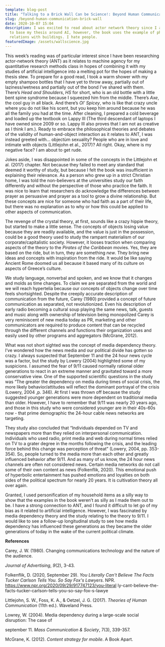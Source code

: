 ```yaml
---
template: blog-post
title: "Talking to a Brick Wall Can be Science!: Beyond Human Communication"
slug: /beyond-human-communication-brick-wall
date: 2020-10-07 15:04
description: I was excited to read about actor network theory since I am hoping
  to base my thesis around AI, however, the book uses the example of physical
  relations with buildings. I hate people.
featuredImage: /assets/wallscience.jpg
---
```

This week’s reading was of particular interest since I have been researching actor-network theory (ANT) as it relates to machine agency for my quantitative research methods class in hopes of combining it with my studies of artificial intelligence into a melting pot for the hopes of making a thesis stew. To prepare for a good read, I took a warm shower with my empty shampoo bottles that I have yet to throw away, partially out of laziness/wetness and partially out of the bond I’ve shared with them. There’s *Head and Shoulders*, *HS* for short, who is an old bottle with a little bent spine syndrome because I squeezed him from the middle. There’s *Axe*, the cool guy in all black. And there’s *Ol’ Spicey*, who is like that crazy uncle where you do not like his scent, but you keep him around because he was all the family you had at the time. After cleaning, I prepared a cold beverage and loaded up the textbook on Lappy III (The third descendant of laptops I have owned since 2009 or so. Lappy III also proves that I am not as creative as I think I am.). Ready to embrace the philosophical theories and debates of the validity of human-and-object interaction as it relates to ANT, I was instead greeted with... objectùm sexuality? People who are in love and intimate with objects (Littlejohn et al., 2017)? All right. Okay, where is my negative face? I am about to get rude.

Jokes aside, I was disappointed in some of the concepts in the Littlejohn et al. (2017) chapter. Not because they failed to meet any standard that deemed it worthy of study, but because I felt the book was insufficient in explaining their relevance. As a person who grew up in a strict Christian home, I was told the non-believers at the universities study our faith differently and without the perspective of those who practice the faith. It was nice to learn that researchers do acknowledge the differences between prayer as persuasive and prayer as a tool to grow a divine relationship. But these concepts are nice for someone who had faith as a part of their life, but there was no explanation as to why or how this could be applied to other aspects of communication.

The revenge of the crystal theory, at first, sounds like a crazy hippie theory, but started to make a little sense. The concepts of objects losing value because they are readily available, and the value is just in the possession, could be a good theory used to study the rampant materialism of our corporate/capitalistic society. However, it looses traction when comparing aspects of the theory to the *Pirates of the Caribbean* movies. Yes, they are based on the ride, but in turn, they are something *new*. They bring new ideas and concepts with inspiration from the ride. It would be like saying Ancient Rome doomed us all because it based many of its culture on aspects of Greece’s culture.

We study language, nonverbal and spoken, and we know that it changes and molds as time changes. To claim we are separated from the world and we will reach hypertelia because our concepts of objects change over time feels shortsighted. Despite the creepily accurate description of communication from the future, Carey (1980) provided a concept of future communication as separated, not revolutionized. Even his description of early radio becoming a cultural soup playing the same news, talk, guests and music along with ownership of television being monopolized Carey is very reminiscent of new media today as PR, marketing and other communicators are required to produce content that can be recycled through the different channels and functions their organization uses and easily used by other programs and aggregators (McGrane, 2012).

What was not short sighted was the concept of media dependency theory. I’ve wondered how the news media and our political divide has gotten so crazy. I always suspected that September 11 and the 24 hour news cycle was a factor, but the study by Lowery (2004) highlighted some of my suspicions. I assumed the fear of 9/11 caused normally rational older generations to react in an extreme manner and gravitated toward a more conservative view. One of the supported scientific questions in the study was “The greater the dependency on media during times of social crisis, the more likely behavior/attitudes will reflect the dominant portrayal of the crisis (Lowery, 2004 ,p. 346). At first I was thrown off because the study suggested younger generations were more dependent on traditional media than older. However, I have to remember that 9/11 was nearly 20 years ago, and those in this study who were considered younger are in their 40s-60s now - that prime demographic the 24-hour cable news networks are targeting.

They study also concluded that “Individuals depended on TV and newspapers more than they relied on interpersonal communication. Individuals who used radio, print media and web during normal times relied on TV to a grater degree in the months following the crisis, and the leading force behind this change was perception of threat” (Lowery, 2004, pp. 353-354). So, people turned to the media more than each other and greatly influenced behavior after 9/11. And as many of us know, the 24 hour news channels are often not considered news. Certain media networks do not call some of their own content as news (Folkenflik, 2020). This emotional push of hyperbolic entertainment has pushed emotions and loyalties on both sides of the political spectrum for nearly 20 years. It is cultivation theory all over again.

Granted, I used personification of my household items as a silly way to show that the examples in the book weren’t as silly as I made them out to be. I have a strong connection to ANT, and I found it difficult to let go of my bias as it related to artificial intelligence. However, I was fascinated by media dependency theory and the study relating to the theory to 9/11. I would like to see a follow-up longitudinal study to see how media dependency has influenced these generations as they became the older generations of today in the wake of the current political climate.

**References**

Carey, J. W. (1980). Changing communications technology and the nature of the audience.

*Journal of Advertising*, *9*(2), 3-43.

Folkenflik, D. (2020, September 29). *You Literally Can't Believe The Facts Tucker Carlson Tells You. So Say Fox's Lawyers*. NPR. https://www.npr.org/2020/09/29/917747123/you-literal ly-cant-believe-the-facts-tucker-carlson-tells-you-so-say-fox-s-lawye

Littlejohn, S. W., Foss, K. A., & Oetzel, J. G. (2017). *Theories of Human Communication* (11th ed.). Waveland Press.

Lowrey, W. (2004). Media dependency during a large-scale social disruption: The case of

september 11. *Mass Communication & Society*, 7(3), 339-357.

McGrane, K. (2012). *Content strategy for mobile*. A Book Apart.